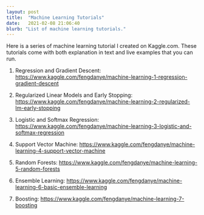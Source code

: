```yaml
---
layout: post
title:  "Machine Learning Tutorials"
date:   2021-02-08 21:06:40
blurb: "List of machine learning tutorials."
---
```



Here is a series of machine learning tutorial I created on Kaggle.com. These tutorials come with both explanation in text and live examples that you can run.

1. Regression and Gradient Descent: https://www.kaggle.com/fengdanye/machine-learning-1-regression-gradient-descent

2. Regularized Linear Models and Early Stopping: https://www.kaggle.com/fengdanye/machine-learning-2-regularized-lm-early-stopping

3. Logistic and Softmax Regression: https://www.kaggle.com/fengdanye/machine-learning-3-logistic-and-softmax-regression

4. Support Vector Machine: https://www.kaggle.com/fengdanye/machine-learning-4-support-vector-machine

5. Random Forests: https://www.kaggle.com/fengdanye/machine-learning-5-random-forests

6. Ensemble Learning: https://www.kaggle.com/fengdanye/machine-learning-6-basic-ensemble-learning

7. Boosting: https://www.kaggle.com/fengdanye/machine-learning-7-boosting
